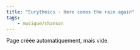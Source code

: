 ```yaml
---
title: "Eurythmics - Here comes the rain again"
tags:
    - musique/chanson
---
```


Page créée automatiquement, mais vide.
